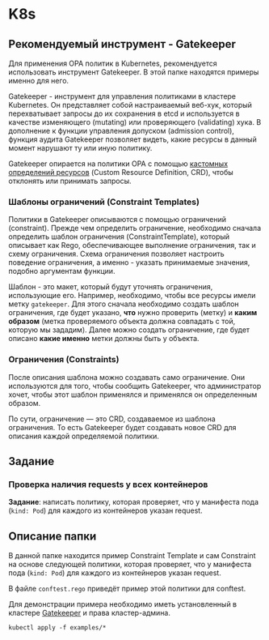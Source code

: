 # K8s

## Рекомендуемый инструмент - Gatekeeper

Для применения OPA политик в Kubernetes, рекомендуется использовать инструмент Gatekeeper. В этой папке находятся примеры именно для него.

Gatekeeper - инструмент для управления политиками в кластере Kubernetes. Он представляет собой настраиваемый веб-хук, который перехватывает запросы до их сохранения в etcd и используется в качестве изменяющего (mutating) или проверяющего (validating) хука. В дополнение к функции управления допуском (admission control), функция аудита Gatekeeper позволяет видеть, какие ресурсы в данный момент нарушают ту или иную политику.

Gatekeeper опирается на политики OPA с помощью [кастомных определений ресурсов](https://kubernetes.io/docs/concepts/extend-kubernetes/api-extension/custom-resources/) (Custom Resource Definition, CRD), чтобы отклонять или принимать запросы.

### Шаблоны ограничений (Constraint Templates)

Политики в Gatekeeper описываются с помощью ограничений (constraint). Прежде чем определить ограничение, необходимо сначала определить шаблон ограничения (ConstraintTemplate), который описывает как Rego, обеспечивающее выполнение ограничения, так и схему ограничения. Схема ограничения позволяет настроить поведение ограничения, а именно - указать принимаемые значения, подобно аргументам функции.

Шаблон - это макет, который будут уточнять ограничения, использующие его. Например, необходимо, чтобы все ресурсы имели метку `gatekeeper`. Для этого сначала необходимо создать шаблон ограничения, где будет указано, **что** нужно проверить (метку) и **каким образом** (метка проверяемого объекта должна совпадать с той, которую мы зададим). Далее можно создать ограничение, где будет описано **какие именно** метки должны быть у объекта.

### Ограничения (Constraints)

После описания шаблона можно создавать само ограничение. Они используются для того, чтобы сообщить Gatekeeper, что администратор хочет, чтобы этот шаблон применялся и применялся он определенным образом.

По сути, ограничение — это CRD, создаваемое из шаблона ограничения. То есть Gatekeeper будет создавать новое CRD для описания каждой определяемой политики.

## Задание

### Проверка наличия requests у всех контейнеров

__Задание__: написать политику, которая проверяет, что у манифеста пода (`kind: Pod`) для каждого из контейнеров указан request.

## Описание папки

В данной папке находится пример Constraint Template и сам Constraint на основе следующей политики, которая проверяет, что у манифеста пода (`kind: Pod`) для каждого из контейнеров указан request.

В файле `conftest.rego` приведёт пример этой политики для conftest. 

Для демонстрации примера необходимо иметь установленный в кластере [Gatekeeper](https://github.com/open-policy-agent/gatekeeper) и права кластер-админа.

```
kubectl apply -f examples/*
```